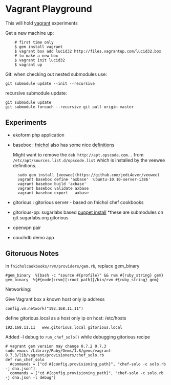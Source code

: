 Vagrant Playground
==================

This will hold [vagrant](http://vagrantup.com/) experiments

Get a new machine up:

		# first time only
		$ gem install vagrant
		$ vagrant box add lucid32 http://files.vagrantup.com/lucid32.box
		# to make a new box
		$ vagrant init lucid32
		$ vagrant up

Git:
when checking out nested submodules use:

    git submodule update --init --recursive

recursive submodule update:

    git submodule update
    git submodule foreach --recursive git pull origin master

Experiments
----------

* ekoform php application
* basebox : 
    [fnichol](https://github.com/fnichol) also has some nice [definitions](https://github.com/fnichol/veewee-definitions)


    Might want to remove the `deb http://apt.opscode.com..` from `/etc/apt/sources.list.d/opscode.list`
    which is installed by the veewee definitions.

		sudo gem install [veewee](https://github.com/jedi4ever/veewee)
		vagrant basebox define 'axbase' 'ubuntu-10.10-server-i386'
		vagrant basebox build 'axbase'
		vagrant basebox validate axbase
		vagrant basebox export   axbase

* gitorious : gitorious server - based on fnichol chef cookbooks
* gitorious-pp: sugarlabs based [puppet install](http://git.sugarlabs.org/puppets)
    *these are submodules on git.sugarlabs.org gitorious
    
    
* openvpn pair
* couchdb demo app

## Gitoruous Notes

in `fnicholcookbooks/rvm/providers/gem.rb`, replace gem_binary

    #gem_binary  %{bash -c "source #{profile}" && rvm #{ruby_string} gem}
    gem_binary  %{#{node[:rvm][:root_path]}/bin/rvm #{ruby_string} gem}


Networking:

Give Vagrant box a known host only ip address

    config.vm.network("192.168.11.11")

define gitorious.local as a host only ip on host: /etc/hosts

    192.168.11.11	www.gitorious.local gitorious.local

Added -l debug to `run_chef_solo()` while debugging gitorious recipe

    # vagrant gem version may change 0.7.2 0.7.3
    sudo emacs /Library/Ruby/Gems/1.8/gems/vagrant-0.7.3/lib/vagrant/provisioners/chef_solo.rb
    def run_chef_solo
      #commands = ["cd #{config.provisioning_path}", "chef-solo -c solo.rb -j dna.json"]
      commands = ["cd #{config.provisioning_path}", "chef-solo -c solo.rb -j dna.json -l debug"]

